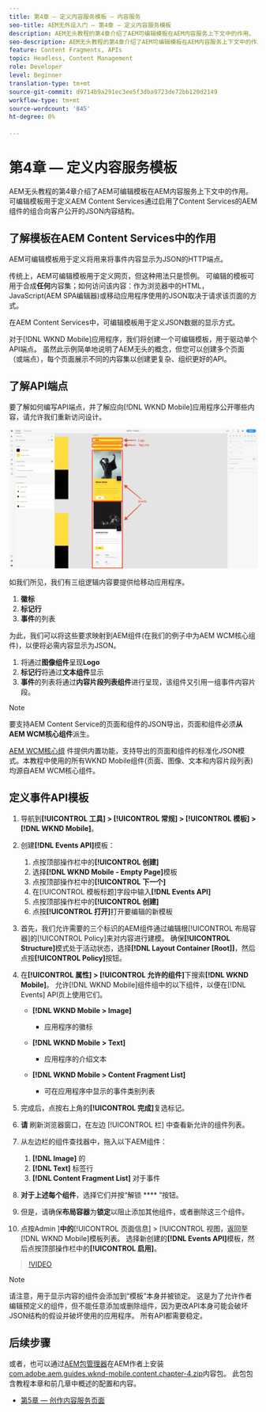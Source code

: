 ```yaml
---
title: 第4章 — 定义内容服务模板 — 内容服务
seo-title: AEM无外设入门 — 第4章 — 定义内容服务模板
description: AEM无头教程的第4章介绍了AEM可编辑模板在AEM内容服务上下文中的作用。 可编辑模板用于定义AEM Content Services最终将公开的JSON内容结构。
seo-description: AEM无头教程的第4章介绍了AEM可编辑模板在AEM内容服务上下文中的作用。 可编辑模板用于定义AEM Content Services最终将公开的JSON内容结构。
feature: Content Fragments, APIs
topic: Headless, Content Management
role: Developer
level: Beginner
translation-type: tm+mt
source-git-commit: d9714b9a291ec3ee5f3dba9723de72bb120d2149
workflow-type: tm+mt
source-wordcount: '845'
ht-degree: 0%

---
```



# 第4章 — 定义内容服务模板

AEM无头教程的第4章介绍了AEM可编辑模板在AEM内容服务上下文中的作用。 可编辑模板用于定义AEM Content Services通过启用了Content Services的AEM组件的组合向客户公开的JSON内容结构。

## 了解模板在AEM Content Services中的作用

AEM可编辑模板用于定义将用来将事件内容显示为JSON的HTTP端点。

传统上，AEM可编辑模板用于定义网页，但这种用法只是惯例。 可编辑的模板可用于合成&#x200B;**任何**&#x200B;内容集；如何访问该内容：作为浏览器中的HTML，JavaScript(AEM SPA编辑器)或移动应用程序使用的JSON取决于请求该页面的方式。

在AEM Content Services中，可编辑模板用于定义JSON数据的显示方式。

对于[!DNL WKND Mobile]应用程序，我们将创建一个可编辑模板，用于驱动单个API端点。 虽然此示例简单地说明了AEM无头的概念，但您可以创建多个页面（或端点），每个页面展示不同的内容集以创建更复杂、组织更好的API。

## 了解API端点

要了解如何编写API端点，并了解应向[!DNL WKND Mobile]应用程序公开哪些内容，请允许我们重新访问设计。

![事件API页面分解](./assets/chapter-4/design-to-component-mapping.png)

如我们所见，我们有三组逻辑内容要提供给移动应用程序。

1. **徽标**
2. **标记行**
3. **事件**&#x200B;的列表

为此，我们可以将这些要求映射到AEM组件(在我们的例子中为AEM WCM核心组件)，以便将必需内容显示为JSON。

1. 将通过&#x200B;**图像组件**&#x200B;呈现&#x200B;**Logo**
2. **标记行**&#x200B;将通过&#x200B;**文本组件**&#x200B;显示
3. **事件**&#x200B;的列表将通过&#x200B;**内容片段列表组件**&#x200B;进行呈现，该组件又引用一组事件内容片段。

>[!NOTE]
>
>要支持AEM Content Service的页面和组件的JSON导出，页面和组件必须&#x200B;**从AEM WCM核心组件**&#x200B;派生。
>
>[AEM WCM核心组](https://github.com/Adobe-Marketing-Cloud/aem-core-wcm-components) 件提供内置功能，支持导出的页面和组件的标准化JSON模式。本教程中使用的所有WKND Mobile组件(页面、图像、文本和内容片段列表)均源自AEM WCM核心组件。

## 定义事件API模板

1. 导航到&#x200B;**[!UICONTROL 工具] > [!UICONTROL 常规] > [!UICONTROL 模板] >[!DNL WKND Mobile]**。

1. 创建&#x200B;**[!DNL Events API]**&#x200B;模板：

   1. 点按顶部操作栏中的&#x200B;**[!UICONTROL 创建]**
   1. 选择&#x200B;**[!DNL WKND Mobile - Empty Page]**&#x200B;模板
   1. 点按顶部操作栏中的&#x200B;**[!UICONTROL 下一个]**
   1. 在[!UICONTROL 模板标题]字段中输入&#x200B;**[!DNL Events API]**
   1. 点按顶部操作栏中的&#x200B;**[!UICONTROL 创建]**
   1. 点按&#x200B;**[!UICONTROL 打开]**&#x200B;打开要编辑的新模板

1. 首先，我们允许需要的三个标识的AEM组件通过编辑根[!UICONTROL 布局容器]的[!UICONTROL Policy]来对内容进行建模。 确保&#x200B;**[!UICONTROL Structure]**&#x200B;模式处于活动状态，选择&#x200B;**[!DNL Layout Container \[Root\]]**，然后点按&#x200B;**[!UICONTROL Policy]**&#x200B;按钮。
1. 在&#x200B;**[!UICONTROL 属性] > [!UICONTROL 允许的组件]**&#x200B;下搜索&#x200B;**[!DNL WKND Mobile]**。 允许[!DNL WKND Mobile]组件组中的以下组件，以便在[!DNL Events] API页上使用它们。

   * **[!DNL WKND Mobile > Image]**

      * 应用程序的徽标
   * **[!DNL WKND Mobile > Text]**

      * 应用程序的介绍文本
   * **[!DNL WKND Mobile > Content Fragment List]**

      * 可在应用程序中显示的事件类别列表



1. 完成后，点按右上角的&#x200B;**[!UICONTROL 完成]**&#x200B;复选标记。
1. **请** 刷新浏览器窗口，在左边 [!UICONTROL 栏] 中查看新允许的组件列表。
1. 从左边栏的组件查找器中，拖入以下AEM组件：
   1. **[!DNL Image]** 的
   2. **[!DNL Text]** 标签行
   3. **[!DNL Content Fragment List]** 对于事件
1. **对于上述每个组件**，选择它们并按“解锁 **** ”按钮。
1. 但是，请确保&#x200B;**布局容器**&#x200B;为&#x200B;**锁定**&#x200B;以阻止添加其他组件，或者删除这三个组件。
1. 点按Admin ]**中的**[!UICONTROL &#x200B;页面信息] > [!UICONTROL 视图，返回至[!DNL WKND Mobile]模板列表。 选择新创建的&#x200B;**[!DNL Events API]**&#x200B;模板，然后点按顶部操作栏中的&#x200B;**[!UICONTROL 启用]**。

>[!VIDEO](https://video.tv.adobe.com/v/28342/?quality=12&learn=on)

>[!NOTE]
>
> 请注意，用于显示内容的组件会添加到“模板”本身并被锁定。 这是为了允许作者编辑预定义的组件，但不能任意添加或删除组件，因为更改API本身可能会破坏JSON结构的假设并破坏使用的应用程序。 所有API都需要稳定。

## 后续步骤

或者，也可以通过[AEM包管理器](http://localhost:4502/crx/packmgr/index.jsp)在AEM作者上安装[com.adobe.aem.guides.wknd-mobile.content.chapter-4.zip](https://github.com/adobe/aem-guides-wknd-mobile/releases/latest)内容包。 此包包含教程本章和前几章中概述的配置和内容。

* [第5章 — 创作内容服务页面](./chapter-5.md)
